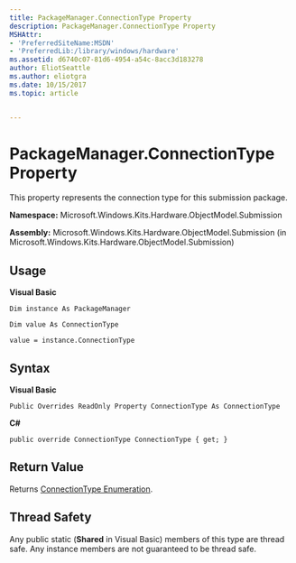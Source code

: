 ```yaml
---
title: PackageManager.ConnectionType Property
description: PackageManager.ConnectionType Property
MSHAttr:
- 'PreferredSiteName:MSDN'
- 'PreferredLib:/library/windows/hardware'
ms.assetid: d6740c07-81d6-4954-a54c-8acc3d183278
author: EliotSeattle
ms.author: eliotgra
ms.date: 10/15/2017
ms.topic: article


---
```


# PackageManager.ConnectionType Property


This property represents the connection type for this submission package.

**Namespace:** Microsoft.Windows.Kits.Hardware.ObjectModel.Submission

**Assembly:** Microsoft.Windows.Kits.Hardware.ObjectModel.Submission (in Microsoft.Windows.Kits.Hardware.ObjectModel.Submission)

## <span id="Usage"></span><span id="usage"></span><span id="USAGE"></span>Usage


**Visual Basic**

`Dim instance As PackageManager`

`Dim value As ConnectionType`

`value = instance.ConnectionType`

## <span id="Syntax"></span><span id="syntax"></span><span id="SYNTAX"></span>Syntax


**Visual Basic**

`Public Overrides ReadOnly Property ConnectionType As ConnectionType`

**C#**

`public override ConnectionType ConnectionType { get; }`

## <span id="Return_Value"></span><span id="return_value"></span><span id="RETURN_VALUE"></span>Return Value


Returns [ConnectionType Enumeration](connectiontype-enumeration.md).

## <span id="Thread_Safety"></span><span id="thread_safety"></span><span id="THREAD_SAFETY"></span>Thread Safety


Any public static (**Shared** in Visual Basic) members of this type are thread safe. Any instance members are not guaranteed to be thread safe.

 

 






